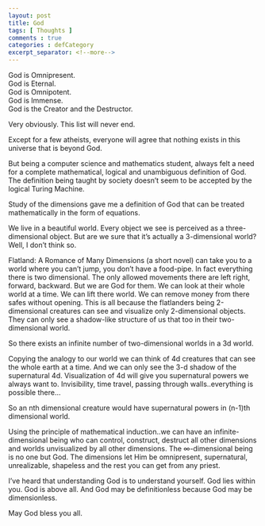```yaml
---
layout: post
title: God 
tags: [ Thoughts ]
comments : true
categories : defCategory
excerpt_separator: <!--more-->
---
```


God is Omnipresent.<br/>
God is Eternal.<br/>
God is Omnipotent.<br/>
God is Immense.<br/>
God is the Creator and the Destructor.

<!--more-->

Very obviously. This list will never end.

Except for a few atheists, everyone will agree that nothing exists in this universe that is beyond God.

But being a computer science and mathematics student, always felt a need for a complete mathematical, logical and unambiguous definition of God. The definition being taught by society doesn’t seem to be accepted by the logical Turing Machine.

Study of the dimensions gave me a definition of God that can be treated mathematically in the form of equations.

We live in a beautiful world. Every object we see is perceived as a three-dimensional object. But are we sure that it’s actually a 3-dimensional world? Well, I don’t think so.

Flatland: A Romance of Many Dimensions (a short novel) can take you to a world where you can’t jump, you don’t have a food-pipe. In fact everything there is two dimensional. The only allowed movements there are left right, forward, backward. But we are God for them. We can look at their whole world at a time. We can lift there world. We can remove money from there safes without opening. This is all because the flatlanders being 2-dimensional creatures can see and visualize only 2-dimensional objects. They can only see a shadow-like structure of us that too in their two-dimensional world.

So there exists an infinite number of two-dimensional worlds in a 3d world.

Copying the analogy to our world we can think of 4d creatures that can see the whole earth at a time. And we can only see the 3-d shadow of the supernatural 4d. Visualization of 4d will give you supernatural powers we always want to. Invisibility, time travel, passing through walls..everything is possible there...

So an nth dimensional creature would have supernatural powers in (n-1)th dimensional world.

Using the principle of mathematical induction..we can have an infinite-dimensional being who can control, construct, destruct all other dimensions and worlds unvisualized by all other dimensions. The ∞-dimensional being is no one but God. The dimensions let Him be omnipresent, supernatural, unrealizable, shapeless and the rest you can get from any priest.

I’ve heard that understanding God is to understand yourself. God lies within you. God is above all. And God may be definitionless because God may be dimensionless.

May God bless you all.

